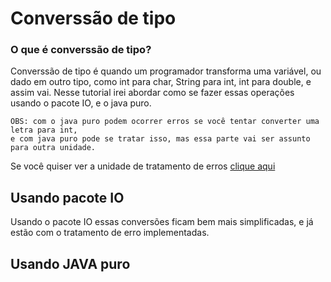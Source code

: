 # Converssão de tipo

### O que é converssão de tipo?
Converssão de tipo é quando um programador transforma uma variável, ou dado em outro tipo, como int para char, String para int, int para double, e assim vai. Nesse tutorial irei abordar como se fazer essas operações usando o pacote IO, e o java puro.

```
OBS: com o java puro podem ocorrer erros se você tentar converter uma letra para int,
e com java puro pode se tratar isso, mas essa parte vai ser assunto para outra unidade.
```

Se você quiser ver a unidade de tratamento de erros [clique aqui](CONVERSSAO.md)

## Usando pacote IO

Usando o pacote IO essas conversões ficam bem mais simplificadas, e já estão com o tratamento de erro implementadas.

## Usando JAVA puro
